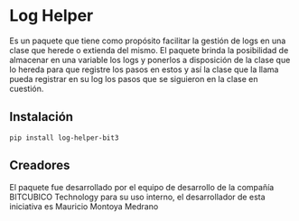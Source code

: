 # Log Helper

Es un paquete que tiene como propósito facilitar la gestión de logs en
una clase que herede o extienda del mismo. El paquete brinda la posibilidad
de almacenar en una variable los logs y ponerlos a disposición de la clase
que lo hereda para que registre los pasos en estos y así la clase que 
la llama pueda registrar en su log los pasos que se siguieron en la clase
en cuestión.

## Instalación
`pip install log-helper-bit3`


## Creadores

El paquete fue desarrollado por el equipo de desarrollo de la compañía
BITCUBICO Technology para su uso interno, el desarrollador de esta 
iniciativa es Mauricio Montoya Medrano
